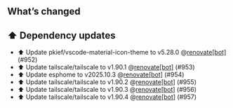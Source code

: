 ## What’s changed
## ⬆️ Dependency updates

- ⬆️ Update pkief/vscode-material-icon-theme to v5.28.0 @[renovate[bot]](https://github.com/apps/renovate) (#952)
- ⬆️ Update tailscale/tailscale to v1.90.1 @[renovate[bot]](https://github.com/apps/renovate) (#953)
- ⬆️ Update esphome to v2025.10.3 @[renovate[bot]](https://github.com/apps/renovate) (#954)
- ⬆️ Update tailscale/tailscale to v1.90.2 @[renovate[bot]](https://github.com/apps/renovate) (#955)
- ⬆️ Update tailscale/tailscale to v1.90.3 @[renovate[bot]](https://github.com/apps/renovate) (#956)
- ⬆️ Update tailscale/tailscale to v1.90.4 @[renovate[bot]](https://github.com/apps/renovate) (#957)
